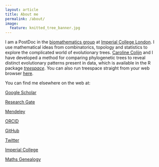 ```yaml
---
layout: article
title: About me
permalink: /about/
image:
  feature: knitted_tree_banner.jpg
---
```


I am a PostDoc in the <a href="http://www.imperial.ac.uk/biomathematics-group" target="_blank">biomathematics group</a> at <a href="https://www.imperial.ac.uk/" target="_blank">Imperial College London</a>. 
I use mathematical ideas from combinatorics, topology and statistics to explore the complicated world of evolutionary trees. 
<a href="http://www.imperial.ac.uk/people/c.colijn" target="_blank">Caroline Colijn</a> and I have developed a method for comparing phylogenetic trees to reveal distinct evolutionary patterns present in data, which is available in the R package <a href="https://cran.rstudio.com/web/packages/treespace/index.html" target="_blank">*treespace*</a>. 
You can also run treespace straight from your web browser <a href="http://shiny.imperial-stats-experimental.co.uk/users/mlkendal/treespace/" target="_blank">here</a>.

You can find me elsewhere on the web at:

<i class="ai ai-google-scholar ai-2x"></i> <a href="https://scholar.google.co.uk/citations?user=CAzbfakAAAAJ&hl=en" target="_blank"> Google Scholar</a>

<i class="ai ai-researchgate ai-2x"></i> <a href="https://www.researchgate.net/profile/Michelle_Kendall" target="_blank"> Research Gate</a>

<i class="ai ai-mendeley ai-2x"></i> <a href="https://www.mendeley.com/profiles/michelle-kendall1/" target="_blank"> Mendeley</a>

<i class="ai ai-orcid ai-2x"></i> <a href="https://orcid.org/0000-0001-7344-7071" target="_blank"> ORCID</a> 

<i class="fa fa-github fa-2x" aria-hidden="true"></i> <a href="https://github.com/MichelleKendall" target="_blank"> GitHub</a>

<i class="fa fa-twitter fa-2x" aria-hidden="true"></i> <a href="https://twitter.com/Miche11eKenda11" target="_blank"> Twitter</a>

<i class="fa fa-circle-o fa-2x" aria-hidden="true"></i> <a href="http://www.imperial.ac.uk/people/m.kendall" target="_blank"> Imperial College</a>

<i class="fa fa-circle-o fa-2x" aria-hidden="true"></i> <a href="http://genealogy.math.ndsu.nodak.edu/id.php?id=181879" target="_blank"> Maths Genealogy</a>